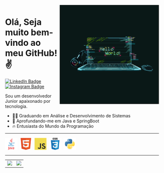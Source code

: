 
<img src = "banner.gif" width = "325px" align = right>

# Olá, Seja muito bem-vindo ao meu GitHub! ✌️
 <div>
    <div id="badges">
  <a href = "https://www.linkedin.com/in/daniel-souza-a3a060225/">
    <img src="https://img.shields.io/badge/LinkedIn-blue?style=for-the-badge&logo=linkedin&logoColor=white" alt="LinkedIn Badge"/>
  <a href = "https://www.instagram.com/dantk9/">
  <img src="https://img.shields.io/badge/Instagram-E4405F?style=for-the-badge&logo=instagram&logoColor=white" alt="Instagram Badge"/>
  </a>
  
  Sou um desenvolvedor Junior apaixonado por tecnologia.
  
  - 👩‍💻 Graduando em Análise e Desenvolvimento de Sistemas
  - 🤍 Aprofundando-me em Java e SpringBoot
  - 🔥 Entusiasta do Mundo da Programação
  
  ---
  
  <div>
  <img src="https://github.com/devicons/devicon/blob/master/icons/java/java-original-wordmark.svg" title="Java" alt="Java" width="40" height="40"/>&nbsp;
  <img src="https://github.com/devicons/devicon/blob/master/icons/html5/html5-original.svg" title="HTML5" alt="HTML" width="40" height="40"/>&nbsp;
  <img src="https://github.com/devicons/devicon/blob/master/icons/javascript/javascript-original.svg" title="JavaScript" alt="JavaScript" width="40" height="40"/>&nbsp;
  <img src="https://raw.githubusercontent.com/devicons/devicon/1119b9f84c0290e0f0b38982099a2bd027a48bf1/icons/css3/css3-original-wordmark.svg" title = "CSS" width="40" height="40"/>&nbsp;
   <img src="https://raw.githubusercontent.com/devicons/devicon/1119b9f84c0290e0f0b38982099a2bd027a48bf1/icons/python/python-original.svg" title = "python" width="40" height="40"/>&nbsp;
  </div>
 
 ---
 
 <table style = border 0px solid;>
 
 <tr>
 <td>
 <div align = "left">
<img height = "150em" src="https://github-readme-stats.vercel.app/api/top-langs/?username=Indrath&show_icons=true&theme=tokyonight&count_private=true"/>
</td>

<td>
<img height = "150em" src="https://github-readme-stats.vercel.app/api?username=Indrath&show_icons=true&show_icons=true&theme=tokyonight&count_private=true" />
</td>
</div>
 </tr>
 </table>
 
 
 
